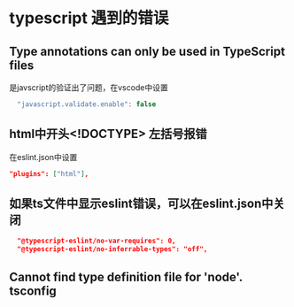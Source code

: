 # typescript 遇到的错误

## Type annotations can only be used in TypeScript files

是javscript的验证出了问题，在vscode中设置
```javascript
  "javascript.validate.enable": false
```

## html中开头<!DOCTYPE> 左括号报错

在eslint.json中设置
```json
"plugins": ["html"],
```

## 如果ts文件中显示eslint错误，可以在eslint.json中关闭

```json
  "@typescript-eslint/no-var-requires": 0,
  "@typescript-eslint/no-inferrable-types": "off",
```

## Cannot find type definition file for 'node'. tsconfig